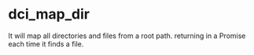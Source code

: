 # dci_map_dir
It will map all directories and files from a root path. returning in a Promise each time it finds a file.

